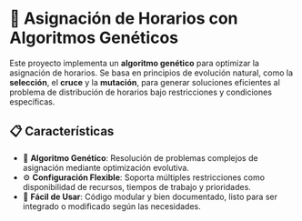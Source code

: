 # 🧬 Asignación de Horarios con Algoritmos Genéticos

Este proyecto implementa un **algoritmo genético** para optimizar la asignación de horarios. Se basa en principios de evolución natural, como la **selección**, el **cruce** y la **mutación**, para generar soluciones eficientes al problema de distribución de horarios bajo restricciones y condiciones específicas.

## 📋 Características

- 🔄 **Algoritmo Genético**: Resolución de problemas complejos de asignación mediante optimización evolutiva.
- ⚙️ **Configuración Flexible**: Soporta múltiples restricciones como disponibilidad de recursos, tiempos de trabajo y prioridades.
- 🚀 **Fácil de Usar**: Código modular y bien documentado, listo para ser integrado o modificado según las necesidades.
